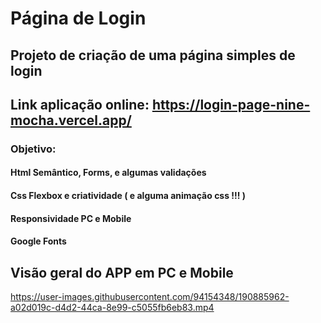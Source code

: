 # Página de Login
## Projeto de criação de uma página simples de login
## Link aplicação online: https://login-page-nine-mocha.vercel.app/
### Objetivo: 
#### Html Semântico, Forms, e algumas validações
#### Css Flexbox e criatividade ( e alguma animação css !!! )
#### Responsividade PC e Mobile
#### Google Fonts

## Visão geral do APP em PC e Mobile

https://user-images.githubusercontent.com/94154348/190885962-a02d019c-d4d2-44ca-8e99-c5055fb6eb83.mp4


